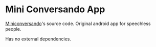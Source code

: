 Mini Conversando App
=====================

[Miniconversando](https://play.google.com/store/apps/details?id=com.amalulla.mini)'s source code.  Original android app for speechless people.

Has no external dependencies.

